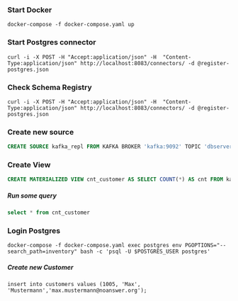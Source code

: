 ### Start Docker

```
docker-compose -f docker-compose.yaml up
```

### Start Postgres connector

```
curl -i -X POST -H "Accept:application/json" -H  "Content-Type:application/json" http://localhost:8083/connectors/ -d @register-postgres.json
```

### Check Schema Registry

```
curl -i -X POST -H "Accept:application/json" -H  "Content-Type:application/json" http://localhost:8083/connectors/ -d @register-postgres.json
```

### Create new source

```SQL
CREATE SOURCE kafka_repl FROM KAFKA BROKER 'kafka:9092' TOPIC 'dbserver1.inventory.customers' KEY FORMAT AVRO USING CONFLUENT SCHEMA REGISTRY 'http://schemaregistry:8085' VALUE FORMAT AVRO USING CONFLUENT SCHEMA REGISTRY 'http://schemaregistry:8085' ENVELOPE DEBEZIUM UPSERT;
```

### Create View

```SQL
CREATE MATERIALIZED VIEW cnt_customer AS SELECT COUNT(*) AS cnt FROM kafka_repl;
```

##### Run some query

```SQL
select * from cnt_customer
```

### Login Postgres

```
docker-compose -f docker-compose.yaml exec postgres env PGOPTIONS="--search_path=inventory" bash -c 'psql -U $POSTGRES_USER postgres'
```

##### Create new Customer

```
insert into customers values (1005, 'Max', 'Mustermann','max.mustermann@noanswer.org');
```
